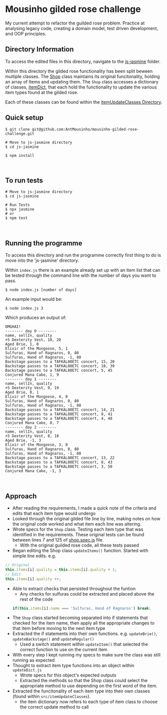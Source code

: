 # Mousinho gilded rose challenge
My current attempt to refactor the guilded rose problem. Practice at analysing legacy code, creating a domain model, test driven development, and OOP principles.

## Directory Information
To access the edited files in this directory, navigate to the [js-jasmine](https://github.com/AntMousinho/gilded-rose-refactoring-challenge/tree/master/js-jasmine) folder.

Within this directory the gilded rose functionality has been split beween multiple classes. The [Shop](https://github.com/AntMousinho/gilded-rose-refactoring-challenge/blob/master/js-jasmine/src/shop.js) class maintains its original funcitonality, holding an array of Items and updating them. The `Shop` class accesses a dictionary of classes, [itemDict](https://github.com/AntMousinho/gilded-rose-refactoring-challenge/blob/master/js-jasmine/src/itemDict.js), that each hold the functionality to update the various item types found at the gilded rose. 

Each of these classes can be found within the [itemUpdateClasses Directory](https://github.com/AntMousinho/gilded-rose-refactoring-challenge/tree/master/js-jasmine/src/itemUpdateClasses).

## Quick setup
```
$ git clone git@github.com:AntMousinho/mousinho-gilded-rose-challenge.git

# Move to js-jasmine directory
$ cd js-jasmine

$ npm install
```

<p>&nbsp;</p>

## To run tests
```
# Move to js-jasmine directory
$ cd js-jasmine

# Run Tests
$ npx jasmine
# or
$ npm test
```

<p>&nbsp;</p>

## Running the programme
To access this directory and run the programme correctly first thing to do is move into the 'js-jasmine' directory.

Within `index.js` there is an example already set up with an item list that can be tested through the command line with the number of days you want to pass.
```
$ node index.js [number of days]
```

An example input would be:
```
$ node index.js 3
```

Which produces an output of:
```
OMGHAI!
-------- day 0 --------
name, sellIn, quality
+5 Dexterity Vest, 10, 20
Aged Brie, 1, 0
Elixir of the Mongoose, 5, 1
Sulfuras, Hand of Ragnaros, 0, 80
Sulfuras, Hand of Ragnaros, -1, 80
Backstage passes to a TAFKAL80ETC concert, 15, 20
Backstage passes to a TAFKAL80ETC concert, 10, 39
Backstage passes to a TAFKAL80ETC concert, 5, 45
Conjured Mana Cake, 1, 9
-------- day 1 --------
name, sellIn, quality
+5 Dexterity Vest, 9, 19
Aged Brie, 0, 1
Elixir of the Mongoose, 4, 0
Sulfuras, Hand of Ragnaros, 0, 80
Sulfuras, Hand of Ragnaros, -1, 80
Backstage passes to a TAFKAL80ETC concert, 14, 21
Backstage passes to a TAFKAL80ETC concert, 9, 41
Backstage passes to a TAFKAL80ETC concert, 4, 48
Conjured Mana Cake, 0, 7
-------- day 2 --------
name, sellIn, quality
+5 Dexterity Vest, 8, 18
Aged Brie, -1, 3
Elixir of the Mongoose, 3, 0
Sulfuras, Hand of Ragnaros, 0, 80
Sulfuras, Hand of Ragnaros, -1, 80
Backstage passes to a TAFKAL80ETC concert, 13, 22
Backstage passes to a TAFKAL80ETC concert, 8, 43
Backstage passes to a TAFKAL80ETC concert, 3, 50
Conjured Mana Cake, -1, 3
```


<p>&nbsp;</p>

## Approach
- After reading the requirements, I made a quick note of the criteria and edits that each item type would undergo
- Looked through the original gilded file line by line, making notes on how the original code worked and what item each line was altering.
- Wrote specs for the `Shop` class. Testing each item type that was identified in the requirements. These original tests can be found between lines 7 and 125 of [shop.spec.js](https://github.com/AntMousinho/mousinho-gilded-rose-challenge/blob/main/spec/shop.spec.js) file.
    -   With the original guilded rose code, all these tests passed
- Began editing the Shop class `updateItems()` function. Started with simple line edits. e.g.
```js
// Original
this.items[i].quality = this.items[i].quality + 1;
// Edit
this.items[i].quality ++;
```
- Able to extract checks that persisted throughout the funtion
    - Any checks for sulfuras could be extracted and placed above the rest of the code
    ```js
    if(this.items[i].name === 'Sulfuras, Hand of Ragnaros') break;
    ```
- The `Shop` class started becoming separated into if statements that checked for the item name, then apply all the appropriate changes to that item before moving to the next item type
- Extracted the if statements into their own functions. e.g. `updateBrie()`, `updateBackstage()` and `updateRegular()`
    - Used a switch statement within `updateItem()` that selected the correct function to use on the current item
- With every step I kept running my specs to make sure the class was still running as expected
- Thought to extract item type functions into an object within `updateDict.js`
    - Wrote specs for this object's expected outputs
    - Extracted the methods so that the Shop class could select the appropriate method to use depending on the first word of the item.
- Extracted the funcitonality of each item type into their own classes (found within `src/itemUpdateClasses`).
	- the item dictionary now refers to each type of item class to choose the correct update method to call
